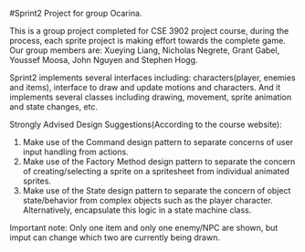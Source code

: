 #Sprint2 Project for group Ocarina.

   This is a group project completed for CSE 3902 project course, during the process, each sprite project is making effort towards the complete game. 	
   Our group members are: Xueying Liang, Nicholas Negrete, Grant Gabel, Youssef Moosa, John Nguyen and Stephen Hogg.
	
   Sprint2 implements several interfaces including: characters(player, enemies and items), interface to draw and update motions and characters. And it implements several classes including drawing, movement, sprite animation and state changes, etc.
            
Strongly Advised Design Suggestions(According to the course website):
  1. Make use of the Command design pattern to separate concerns of user input handling from actions.
  2. Make use of the Factory Method design pattern to separate the concern of creating/selecting a sprite on a spritesheet from individual animated sprites.
  3. Make use of the State design pattern to separate the concern of object state/behavior from complex objects such as the player character. Alternatively, encapsulate this logic in a state machine class.
  
  Important note: Only one item and only one enemy/NPC are shown, but imput can change which two are currently being drawn. 
